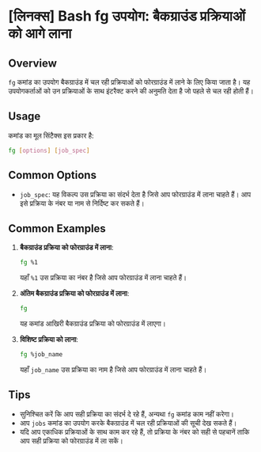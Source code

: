 # [लिनक्स] Bash fg उपयोग: बैकग्राउंड प्रक्रियाओं को आगे लाना

## Overview
`fg` कमांड का उपयोग बैकग्राउंड में चल रही प्रक्रियाओं को फोरग्राउंड में लाने के लिए किया जाता है। यह उपयोगकर्ताओं को उन प्रक्रियाओं के साथ इंटरैक्ट करने की अनुमति देता है जो पहले से चल रही होती हैं।

## Usage
कमांड का मूल सिंटैक्स इस प्रकार है:
```bash
fg [options] [job_spec]
```

## Common Options
- `job_spec`: यह विकल्प उस प्रक्रिया का संदर्भ देता है जिसे आप फोरग्राउंड में लाना चाहते हैं। आप इसे प्रक्रिया के नंबर या नाम से निर्दिष्ट कर सकते हैं।

## Common Examples
1. **बैकग्राउंड प्रक्रिया को फोरग्राउंड में लाना**:
   ```bash
   fg %1
   ```
   यहाँ `%1` उस प्रक्रिया का नंबर है जिसे आप फोरग्राउंड में लाना चाहते हैं।

2. **अंतिम बैकग्राउंड प्रक्रिया को फोरग्राउंड में लाना**:
   ```bash
   fg
   ```
   यह कमांड आखिरी बैकग्राउंड प्रक्रिया को फोरग्राउंड में लाएगा।

3. **विशिष्ट प्रक्रिया को लाना**:
   ```bash
   fg %job_name
   ```
   यहाँ `job_name` उस प्रक्रिया का नाम है जिसे आप फोरग्राउंड में लाना चाहते हैं।

## Tips
- सुनिश्चित करें कि आप सही प्रक्रिया का संदर्भ दे रहे हैं, अन्यथा `fg` कमांड काम नहीं करेगा।
- आप `jobs` कमांड का उपयोग करके बैकग्राउंड में चल रही प्रक्रियाओं की सूची देख सकते हैं।
- यदि आप एकाधिक प्रक्रियाओं के साथ काम कर रहे हैं, तो प्रक्रिया के नंबर को सही से पहचानें ताकि आप सही प्रक्रिया को फोरग्राउंड में ला सकें।